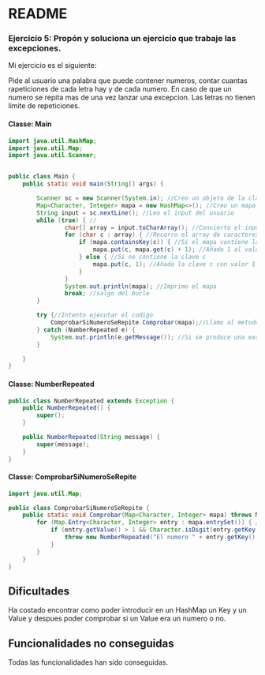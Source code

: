 # README

### Ejercicio 5: Propón y soluciona un ejercicio que trabaje las excepciones.

Mi ejercicio es el siguiente:

Pide al usuario una palabra que puede contener numeros, contar cuantas rapeticiones de cada letra hay y de cada numero. En caso de que un numero se repita mas de una vez lanzar una excepcion. Las letras no tienen limite de repeticiones.

#### Classe: Main
```java
import java.util.HashMap;
import java.util.Map;
import java.util.Scanner;


public class Main {
    public static void main(String[] args) {

        Scanner sc = new Scanner(System.in); //Creo un objeto de la clase Scanner para poder leer el input del usuario
        Map<Character, Integer> mapa = new HashMap<>(); //Creo un mapa para poder guardar los numeros que se repiten
        String input = sc.nextLine(); //Leo el input del usuario
        while (true) { //
                char[] array = input.toCharArray(); //Convierto el input en un array de caracteres
                for (char c : array) { //Recorro el array de caracteres
                    if (mapa.containsKey(c)) { //Si el mapa contiene la clave c
                        mapa.put(c, mapa.get(c) + 1); //Añado 1 al valor de la clave c
                    } else { //Si no contiene la clave c
                        mapa.put(c, 1); //Añado la clave c con valor 1
                    }
                }
                System.out.println(mapa); //Imprimo el mapa
                break; //salgo del bucle
        }

        try {//Intento ejecutar el codigo
            ComprobarSiNumeroSeRepite.Comprobar(mapa);//Llamo al metodo Comprobar de la clase ComprobarSiNumeroSeRepite
        } catch (NumberRepeated e) {
            System.out.println(e.getMessage()); //Si se produce una excepcion NumberRepeated imprimo el mensaje de la excepcion
        }

    }
}
```

#### Classe: NumberRepeated

```java
public class NumberRepeated extends Exception {
    public NumberRepeated() {
        super();
    }

    public NumberRepeated(String message) {
        super(message);
    }
}
```

#### Classe: ComprobarSiNumeroSeRepite

```java
import java.util.Map;

public class ComprobarSiNumeroSeRepite {
    public static void Comprobar(Map<Character, Integer> mapa) throws NumberRepeated { //Creo un metodo que recibe un mapa y devuelve un booleano
        for (Map.Entry<Character, Integer> entry : mapa.entrySet()) { //Recorro el mapa con un for each
            if (entry.getValue() > 1 && Character.isDigit(entry.getKey())) { //Si el valor de la clave es mayor que 1 y la clave es un numero
                throw new NumberRepeated("El numero " + entry.getKey() + " se repite " + entry.getValue() + " veces"); //Lanzo una excepcion NumberRepeated
            }
        }
    }
}
```

## Dificultades

Ha costado encontrar como poder introducir en un HashMap un Key y un Value y despues poder comprobar si un Value era un numero o no.


## Funcionalidades no conseguidas

Todas las funcionalidades han sido conseguidas.